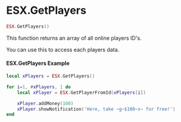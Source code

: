 # ESX.GetPlayers

```lua
ESX.GetPlayers()
```

This function returns an array of all online players ID's.

You can use this to access each players data.

#### ESX.GetPlayers Example

```lua
local xPlayers = ESX.GetPlayers()

for i=1, #xPlayers, 1 do
	local xPlayer = ESX.GetPlayerFromId(xPlayers[i])

	xPlayer.addMoney(100)
	xPlayer.showNotification('Here, take ~g~$100~s~ for free!')
end
```
